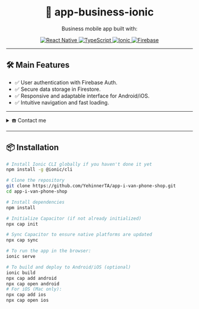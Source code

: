 <h1 align="center">📱 app-business-ionic</h1>

<p align="center">
  Business mobile app built with:
</p>

<p align="center">
  <a href="https://reactnative.dev/">
    <img src="https://img.shields.io/badge/react_native-%2320232a.svg?style=for-the-badge&logo=react&logoColor=%2361DAFB" alt="React Native" />
  </a>
  <a href="https://www.typescriptlang.org/">
    <img src="https://img.shields.io/badge/typescript-%233178C6.svg?style=for-the-badge&logo=typescript&logoColor=white" alt="TypeScript" />
  </a>
  <a href="https://ionicframework.com/">
    <img src="https://img.shields.io/badge/Ionic-%234E8EF7.svg?style=for-the-badge&logo=Ionic&logoColor=white" alt="Ionic" />
  </a>
  <a href="https://firebase.google.com/">
    <img src="https://img.shields.io/badge/firebase-%23FFA000.svg?style=for-the-badge&logo=firebase" alt="Firebase" />
  </a>
</p>

---

## 🛠️ Main Features

- ✅ User authentication with Firebase Auth.
- ✅ Secure data storage in Firestore.
- ✅ Responsive and adaptable interface for Android/iOS.
- ✅ Intuitive navigation and fast loading.

---

<details>
  <summary>☎️ Contact me</summary>
  <div>
    <samp>
      <br>
      <a href="mailto:ytorresastorga@gmail.com" target="_blank">
        <img src="https://img.shields.io/badge/gmail-%2300acee.svg?color=EA4335&style=for-the-badge&logo=gmail&logoColor=white" alt="gmail" style="margin-bottom: 5px;" />
      </a>
      <a href="https://wa.me/51910317266" target="_blank">
        <img src="https://img.shields.io/badge/WhatsApp-25D366?style=for-the-badge&logo=whatsapp&logoColor=white" alt="whatsapp" style="margin-bottom: 5px;" />
      </a>
    </samp>
  </div>
</details>

---

## 📦 Installation

```bash
# Install Ionic CLI globally if you haven't done it yet
npm install -g @ionic/cli

# Clone the repository
git clone https://github.com/YehinnerTA/app-i-van-phone-shop.git
cd app-i-van-phone-shop

# Install dependencies
npm install

# Initialize Capacitor (if not already initialized)
npx cap init

# Sync Capacitor to ensure native platforms are updated
npx cap sync

# To run the app in the browser:
ionic serve

# To build and deploy to Android/iOS (optional)
ionic build
npx cap add android
npx cap open android
# For iOS (Mac only):
npx cap add ios
npx cap open ios

